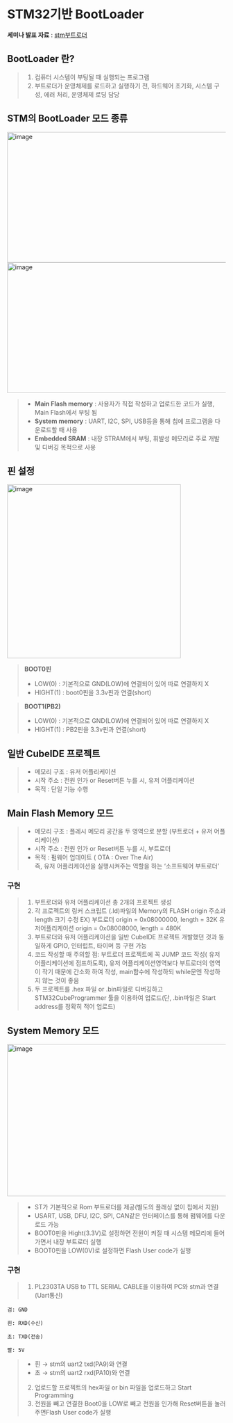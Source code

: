 # STM32기반 BootLoader
**세미나 발표 자료** : [stm부트로더](https://docs.google.com/presentation/d/1aQPwUHy2htVaIc0hbfxVewVQ1QZWxDCkgHesAlucqaY/edit?slide=id.p1&pli=1#slide=id.p1)
## BootLoader 란?
> 1. 컴퓨터 시스템이 부팅될 때 실행되는 프로그램<br>
> 2. 부트로더가 운영체제를 로드하고 실행하기 전, 하드웨어 초기화, 시스템 구성, 에러 처리, 운영체제 로딩 담당

## STM의 BootLoader 모드 종류
<img width="600" height="300" alt="image" src="https://github.com/user-attachments/assets/eb05af26-796d-4262-813c-07c6fd947826" /><br>
<img width="600" height="300" alt="image" src="https://github.com/user-attachments/assets/be1e37b7-9529-4527-b096-a77bdd82b49f" /><br>
> - **Main Flash memory** : 사용자가 직접 작성하고 업로드한 코드가 실행, Main Flash에서 부팅 됨<br>
> - **System memory** : UART, I2C, SPI, USB등을 통해 칩에 프로그램을 다운로드할 때 사용<br>
> - **Embedded SRAM** : 내장 STRAM에서 부팅,  휘발성 메모리로 주로 개발 및 디버깅 목적으로 사용<br>

## 핀 설정
<img width="400" height="400" alt="image" src="https://github.com/user-attachments/assets/17a7bf49-abeb-4af8-beeb-be09c7b9808b" /><br>

> **BOOT0핀** <br>
> - LOW(0) : 기본적으로 GND(LOW)에 연결되어 있어 따로 연결하지 X<br>
> - HIGHT(1) : boot0핀을 3.3v핀과 연결(short)<br>

> **BOOT1(PB2)** <br>
> - LOW(0) : 기본적으로 GND(LOW)에 연결되어 있어 따로 연결하지 X<br>
> - HIGHT(1) : PB2핀을 3.3v핀과 연결(short)<br>

## 일반 CubeIDE 프로젝트
> - 메모리 구조 : 유저 어플리케이션<br>
> - 시작 주소 : 전원 인가 or Reset버튼 누를 시, 유저 어플리케이션<br>
> - 목적 : 단일 기능 수행 <br>

## Main Flash Memory 모드
> - 메모리 구조 : 플레시 메모리 공간을 두 영역으로 분할 (부트로더 + 유저 어플리케이션)<br>
> - 시작 주소 : 전원 인가 or Reset버튼 누를 시, 부트로더<br>
> - 목적 : 펌웨어 업데이트 ( OTA : Over The Air) <br>
> 즉, 유저 어플리케이션을 실행시켜주는 역할을 하는 ‘소프트웨어 부트로더’<br>

### **구현** <br>
> 1. 부트로더와 유저 어플리케이션 총 2개의 프로젝트 생성<br>
> 2. 각 프로젝트의 링커 스크립트 (.ld)파일의 Memory의 FLASH origin 주소과 length 크기 수정 EX) 부트로더 origin = 0x08000000, length = 32K 유저어플리케이션 origin = 0x08008000, length = 480K<br>
> 3. 부트로더와 유저 어플리케이션을 일반 CubeIDE 프로젝트 개발했던 것과 동일하게 GPIO, 인터럽트, 타이머 등 구현 가능<br>
> 4. 코드 작성할 때 주의할 점: 부트로더 프로젝트에 꼭 JUMP 코드 작성( 유저 어플리케이션에 점프하도록), 유저 어플리케이션영역보다 부트로더의 영역이 작기 때문에 간소화 하여 작성, main함수에 작성하되 while문엔 작성하지 않는 것이 좋음<br>
> 5. 두 프로젝트를 .hex 파일 or .bin파일로 디버깅하고 STM32CubeProgrammer 툴을 이용하여 업로드(단, .bin파일은 Start address를 정확히 적어 업로드)<br>

## System Memory 모드 
<img width="600" height="350" alt="image" src="https://github.com/user-attachments/assets/4c956575-cf68-47dd-b035-4f77bd665dd8" /> <br>

> - ST가 기본적으로 Rom 부트로더를 제공(별도의 플래싱 없이 칩에서 지원)
> - USART, USB, DFU, I2C, SPI, CAN같은 인터페이스를 통해 펌웨어를 다운로드 가능
> - BOOT0핀을 Hight(3.3V)로 설정하면 전원이 켜질 때 시스템 메모리에 들어가면서 내장 부트로더 실행
> - BOOT0핀을 LOW(0V)로 설정하면 Flash User code가 실행

### **구현** <br>
> 1. PL2303TA USB to TTL SERIAL CABLE을 이용하여 PC와 stm과 연결(Uart통신)
    
    검: GND
    
    흰: RXD(수신)
    
    초: TXD(전송)
    
    빨: 5V
    
> - 흰 → stm의 uart2 txd(PA9)와 연결
> - 초 → stm의 uart2 rxd(PA10)와 연결
> 2. 업로드할 프로젝트의 hex파일 or bin 파일을 업로드하고 Start Programming
> 3. 전원을 빼고 연결한 Boot0을 LOW로 빼고 전원을 인가해 Reset버튼을 눌러주면Flash User code가 실행
